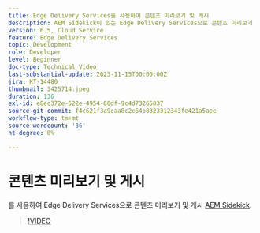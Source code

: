 ```yaml
---
title: Edge Delivery Services을 사용하여 콘텐츠 미리보기 및 게시
description: AEM Sidekick이 있는 Edge Delivery Services으로 콘텐츠 미리보기 및 게시
version: 6.5, Cloud Service
feature: Edge Delivery Services
topic: Development
role: Developer
level: Beginner
doc-type: Technical Video
last-substantial-update: 2023-11-15T00:00:00Z
jira: KT-14480
thumbnail: 3425714.jpeg
duration: 136
exl-id: e8ec372e-622e-4954-80df-9c4d73265837
source-git-commit: f4c621f3a9caa8c2c64b8323312343fe421a5aee
workflow-type: tm+mt
source-wordcount: '36'
ht-degree: 0%

---
```


# 콘텐츠 미리보기 및 게시

를 사용하여 Edge Delivery Services으로 콘텐츠 미리보기 및 게시 [AEM Sidekick](./sidekick.md).

>[!VIDEO](https://video.tv.adobe.com/v/3425714/?learn=on)

